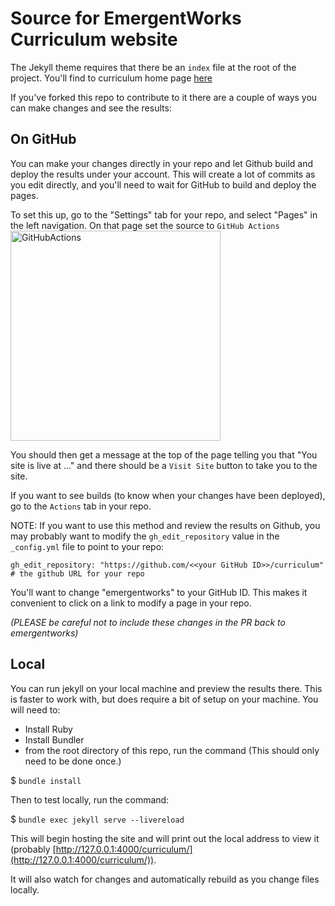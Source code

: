# Source for EmergentWorks Curriculum website

The Jekyll theme requires that there be an `index` file at the root of the project.
You'll find to curriculum home page [here](index.md)

If you've forked this repo to contribute to it there are a couple of ways you can make changes and see the results:

## On GitHub

You can make your changes directly in your repo and let Github build and deploy the results under your account.
This will create a lot of commits as you edit directly, and you'll need to wait for GitHub to build and deploy the pages.

To set this up, go to the "Settings" tab for your repo, and select "Pages" in the left navigation. 
On that page set the source to `GitHub Actions`
<br/><img width="336" alt="GitHubActions" srcset="assets/images/ghActions.png 2x">

<!--
<br/><img width="336" alt="GitHubActions" src="https://user-images.githubusercontent.com/2240827/232504400-efee9abb-fbe0-4684-bc10-5dea679f3f2a.png 2">
-->


You should then get a message at the top of the page telling you that "You site is live at ..." and there should be a `Visit Site` button
to take you to the site.

If you want to see builds (to know when your changes have been deployed), go to the `Actions` tab in your repo.

NOTE: If you want to use this method and review the results on Github, you may probably want to
modify the `gh_edit_repository` value in the `_config.yml` file to point to your repo:

```
gh_edit_repository: "https://github.com/<<your GitHub ID>>/curriculum" # the github URL for your repo
```

You'll want to change "emergentworks" to your GitHub ID.
This makes it convenient to click on a link to modify a page in your repo.

_(PLEASE be careful not to include these changes in the PR back to emergentworks)_

## Local

You can run jekyll on your local machine and preview the results there.
This is faster to work with, but does require a bit of setup on your machine. You will need to:

- Install Ruby
- Install Bundler
- from the root directory of this repo, run the command (This should only need to be done once.)

$ `bundle install`

Then to test locally, run the command:

$ `bundle exec jekyll serve --livereload`

This will begin hosting the site and will print out the local address to view it
(probably [http://127.0.0.1:4000/curriculum/](http://127.0.0.1:4000/curriculum/)).

It will also watch for changes and automatically rebuild as you change files locally.
